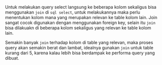 Untuk melakukan query select langsung ke beberapa kolom sekaligus bisa menggunakan `join` di `sql select`, untuk melakukannya maka perlu menentukan kolom mana yang merupakan relevan ke table kolom lain.
Join sangat cocok digunakan dengan menggunakan foreign key, selain itu `join` bisa dilakuakn di beberapa kolom sekaligus yang relevan ke table kolom lain.

Semakin banyak `join` terhadap kolom di table yang relevan, maka proses query akan semakin berat dan lambat, idealnya gunakan `join` untuk table kurang dari 5, karena kalau lebih bisa berdampak ke performa query yang dibuat.
